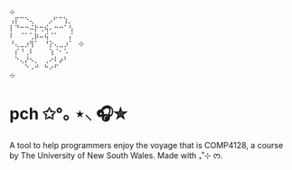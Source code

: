 ```
⊹
⢠⡏⠉⠑⢄⠀ ⠀⡠⠋⠉⢱⡀
⡇⠙⠒⠒⠬⡗⢒⢮⠄⠒⠒⠁⢣
⠇⠀⠈⠁⢁⡷⠤⢮⠈⠁⠀⠀⡌
⠘⢄⣀⡰⢻⠁⠀⠘⡕⢄⣀⡰⠁⠀⊹
⠀⡎⠘⢀⠇⠀⠀⠀⢱⠈⠂⠡⠀
⠀⠑⢄⡜⠢⡀⠀⢀⠔⠇⡴⠃⠀
⠀⠀⠀⠑⠠⠚⠀⠓⠔⠋⠀⠀
⊹
```

# pch ✩°｡ ⋆⸜ 🎧✮

A tool to help programmers enjoy the voyage that is COMP4128, a course by The University of New South Wales. Made with ₊˚⊹ ᰔ.

<!-- 🎧ྀི♪⋆.✮ -->
